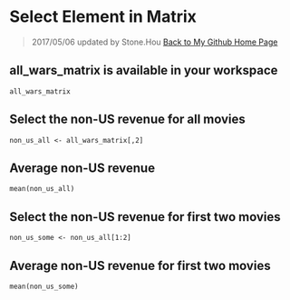 # Select Element in Matrix

> 2017/05/06 updated by Stone.Hou [Back to My Github Home Page](https://xiangxing98.github.io/)

## all_wars_matrix is available in your workspace
```
all_wars_matrix
```

## Select the non-US revenue for all movies
```
non_us_all <- all_wars_matrix[,2]
```

## Average non-US revenue
```
mean(non_us_all)
```

## Select the non-US revenue for first two movies
```
non_us_some <- non_us_all[1:2]
```

## Average non-US revenue for first two movies
```
mean(non_us_some)
```